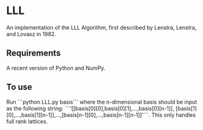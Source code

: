 # LLL

An implementation of the LLL Algorithm, first described by Lenstra, Lenstra, and Lovasz in 1982. 

<h2>Requirements</h2>
A recent version of Python and NumPy.

<h2>To use</h2>
Run ```python LLL.py basis``` where the n-dimensional basis should be input as the following string:  ```'[[basis[0][0],basis[0][1],...,basis[0][n-1]], [basis[1][0],...,basis[1][n-1]],...,[basis[n-1][0],...,basis[n-1][n-1]]'```. This only handles full rank lattices.
